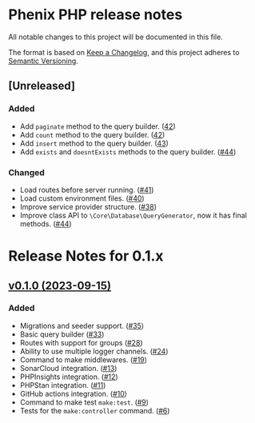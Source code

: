 # Phenix PHP release notes

All notable changes to this project will be documented in this file.

The format is based on [Keep a Changelog](https://keepachangelog.com/en/1.0.0/),
and this project adheres to [Semantic Versioning](https://semver.org/spec/v2.0.0.html).

## [Unreleased]

### Added
- Add `paginate` method to the query builder. ([42](https://github.com/barbosa89/phenix/pull/42))
- Add `count` method to the query builder. ([42](https://github.com/barbosa89/phenix/pull/42))
- Add `insert` method to the query builder. ([43](https://github.com/barbosa89/phenix/pull/43))
- Add `exists` and `doesntExists` methods to the query builder. ([#44](https://github.com/barbosa89/phenix/pull/44))

### Changed
- Load routes before server running. ([#41](https://github.com/barbosa89/phenix/pull/41))
- Load custom environment files. ([#40](https://github.com/barbosa89/phenix/pull/40))
- Improve service provider structure. ([#38](https://github.com/barbosa89/phenix/pull/38))
- Improve class API to `\Core\Database\QueryGenerator`, now it has final methods. ([#44](https://github.com/barbosa89/phenix/pull/44))

# Release Notes for 0.1.x

## [v0.1.0 (2023-09-15)](https://github.com/barbosa89/phenix/compare/0.1.0...0.0.1-alpha.1)

### Added
- Migrations and seeder support. ([#35](https://github.com/barbosa89/phenix/pull/35))
- Basic query builder ([#33](https://github.com/barbosa89/phenix/pull/33))
- Routes with support for groups ([#28](https://github.com/barbosa89/phenix/pull/28))
- Ability to use multiple logger channels. ([#24](https://github.com/barbosa89/phenix/pull/24))
- Command to make middlewares. ([#19](https://github.com/barbosa89/phenix/pull/19))
- SonarCloud integration. ([#13](https://github.com/barbosa89/phenix/pull/13))
- PHPInsights integration. ([#12](https://github.com/barbosa89/phenix/pull/12))
- PHPStan integration. ([#11](https://github.com/barbosa89/phenix/pull/11))
- GitHub actions integration. ([#10](https://github.com/barbosa89/phenix/pull/10))
- Command to make test `make:test`. ([#9](https://github.com/barbosa89/phenix/pull/9))
- Tests for the `make:controller` command. ([#6](https://github.com/barbosa89/phenix/pull/6))

